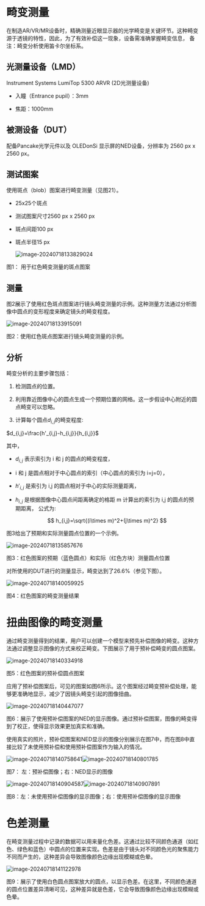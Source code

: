 # 畸变测量

在制造AR/VR/MR设备时，精确测量近眼显示器的光学畸变是关键环节。这种畸变源于透镜的特性，因此，为了有效补偿这一现象，设备需准确掌握畸变信息，
备注：畸变分析使用笛卡尔坐标系。



## 光测量设备（LMD）

Instrument Systems LumiTop 5300 ARVR (2D光测量设备)

- 入瞳（Entrance pupil）：3mm

- 焦距：1000mm

  

## **被测设备（DUT）**

配备Pancake光学元件以及 OLEDonSi 显示屏的NED设备，分辨率为  2560 px x 2560 px。



## 测试图案

使用斑点（blob）图案进行畸变测量（见图21）。

- 25x25个斑点

- 测试图案尺寸2560 px x 2560 px

- 斑点间距100 px

- 斑点半径15 px

  ![image-20240718133829024](assets/image-20240718133829024.png)

图1： 用于红色畸变测量的斑点图案



## 测量

图2展示了使用红色斑点图案进行镜头畸变测量的示例。这种测量方法通过分析图像中圆点的变形程度来确定镜头的畸变程度。

![image-20240718133915091](assets/image-20240718133915091.png)

图2：使用红色斑点图案进行镜头畸变测量的示例。



## 分析

畸变分析的主要步骤包括：
1. 检测圆点的位置。

2. 利用靠近图像中心的圆点生成一个预期位置的网格。这一步假设中心附近的圆点畸变可以忽略。

3. 计算每个圆点$d_{i,j}$的畸变程度: 

 $d_{i,j}=\frac{h'_{i,j}-h_{i,j}}{h_{i,j}}$ 

   其中，

   - $d_{i,j}$ 表示索引为 i 和 j 的圆点的畸变程度，

   - i 和 j 是圆点相对于中心圆点的索引（中心圆点的索引为 i=j=0），

   - $h'_{i,j}$ 是索引为 i,j 的圆点相对于中心的实际测量距离，

   - $h_{i,j}$ 是根据图像中心圆点间距离确定的格距 m 计算出的索引为 i,j 的圆点的预期距离，
     公式为:
     
     $$
     h_{i,j}=\sqrt{(i\times m)^2+(j\times m)^2}
     $$

   图3给出了预期和实际测量圆点位置的一个示例。

   ![image-20240718135857676](assets/image-20240718135857676.png)

图3：红色图案的预期（蓝色圆点）和实际（红色方块）测量圆点位置



对所使用的DUT进行的测量显示，畸变达到了26.6%（参见下图）。

![image-20240718140059925](assets/image-20240718140059925.png)

图4：红色图案的畸变测量结果



# 扭曲图像的畸变测量

通过畸变测量得到的结果，用户可以创建一个模型来预先补偿图像的畸变。这种方法通过调整显示图像的方式来校正畸变。下图展示了用于预补偿畸变的圆点图案。

![image-20240718140334918](assets/image-20240718140334918.png)

图5：红色图案的预补偿圆点图案



应用了预补偿图案后，可见的图案如图6所示。这个图案经过畸变预补偿处理，能够更准确地显示，减少了因镜头畸变引起的图像扭曲。

![image-20240718140447077](assets/image-20240718140447077.png)

图6：展示了使用预补偿图案的NED的显示图像。通过预补偿图案，图像的畸变得到了校正，使得显示效果更加真实和准确。



使用真实的照片，预补偿图案和NED显示的图像分别展示在图7中，而在图8中直接比较了未使用预补偿和使用预补偿图案作为输入的情况。

![image-20240718140758641](assets/image-20240718140758641.png)![image-20240718140801785](assets/image-20240718140801785.png)

图7： 左：预补偿图像；右：NED显示的图像



![image-20240718140904587](assets/image-20240718140904587.png)![image-20240718140907891](assets/image-20240718140907891.png)

图8：左：未使用预补偿图像的显示图像；右：使用预补偿图像的显示图像



# 色差测量

在畸变测量过程中记录的数据可以用来量化色差。这通过比较不同颜色通道（如红色、绿色和蓝色）中圆点的位置来实现。色差是由于镜头对不同颜色光的聚焦能力不同而产生的，这种差异会导致图像颜色边缘出现模糊或色晕。

![image-20240718141122978](assets/image-20240718141122978.png)

图9：展示了使用白色圆点图案放大的圆点，以显示色差。在这里，不同颜色通道的圆点位置差异清晰可见，这种差异就是色差，它会导致图像颜色边缘出现模糊或色晕。
